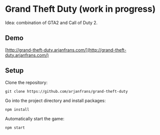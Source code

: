 # Grand Theft Duty (work in progress)

Idea: combination of GTA2 and Call of Duty 2.

## Demo

[http://grand-theft-duty.arjanfrans.com/](http://grand-theft-duty.arjanfrans.com/)
## Setup

Clone the repository:
```
git clone https://github.com/arjanfrans/grand-theft-duty
```

Go into the project directory and install packages:
```
npm install
```

Automatically start the game:
```
npm start
```
